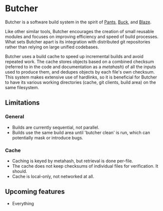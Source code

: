 # Butcher

Butcher is a software build system in the spirit of [Pants][1], [Buck][2], and
[Blaze][3].

Like other similar tools, Butcher encourages the creation of small reusable
modules and focuses on improving efficiency and speed of build processes.  What
sets Butcher apart is its integration with distributed git repositories rather
than relying on large unified codebases.

Butcher uses a build cache to speed up incremental builds and avoid repeated
work. The cache stores objects based on a combined checksum (referred to in the
code and documentation as a _metahash_) of all the inputs used to produce them,
and dedupes objects by each file's own checksum. This system makes extensive use
of hardlinks, so it is beneficial for Butcher to have its various working
directories (cache, git clients, build area) on the same filesystem.

## Limitations

### General
* Builds are currently sequential, not parallel.
* Builds use the same build area until 'butcher clean' is run, which can
  potentially mask or introduce bugs.

### Cache
* Caching is keyed by metahash, but retrieval is done per-file.
* The cache does not keep checksums of individual files for verification. It
  should.
* Cache is local-only, not networked at all.

## Upcoming features
* Everything

[1]: https://github.com/twitter/commons/blob/master/src/python/twitter/pants/README.md "Pants"
[2]: http://facebook.github.io/buck/ "Buck"
[3]: http://google-engtools.blogspot.com/2011/08/build-in-cloud-how-build-system-works.html "Blaze"
